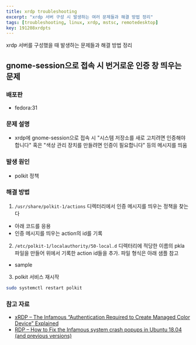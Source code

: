 ```yaml
---
title: xrdp troubleshooting
excerpt: "xrdp 서버 구성 시 발생하는 여러 문제들과 해결 방법 정리"
tags: [troubleshooting, linux, xrdp, mstsc, remotedesktop]
key: 191208xrdpts
---
```


xrdp 서버를 구성했을 때 발생하는 문제들과 해결 방법 정리

## gnome-session으로 접속 시 번거로운 인증 창 띄우는 문제

### 배포판

- fedora:31 

### 문제 설명

- xrdp에 gnome-session으로 접속 시 "시스템 저장소를 새로 고치려면 인증해야 합니다" 혹은 "색상 관리 장치를 만들려면 인증이 필요합니다" 등의 메시지를 띄움

### 발생 원인

- polkit 정책

### 해결 방법

1. `/usr/share/polkit-1/actions` 디렉터리에서 인증 메시지를 띄우는 정책을 찾는다
  - 아래 코드를 응용
    <script src="https://gist.github.com/zhixian001/c0285ef9ac31336ddadd4f476370b79a.js?file=find-polkit-message.sh"></script>
  - 인증 메시지를 띄우는 action의 id를 기록

2. `/etc/polkit-1/localauthority/50-local.d` 디렉터리에 적당한 이름의 pkla 파일을 만들어 위에서 기록한 action id들을 추가. 파일 형식은 아래 샘플 참고
  - sample
    <script src="https://gist.github.com/zhixian001/c0285ef9ac31336ddadd4f476370b79a.js?file=rdp-allow.pkla"></script>

3. polkit 서비스 재시작

  ```bash
  sudo systemctl restart polkit
  ```



### 참고 자료

- [xRDP – The Infamous “Authentication Required to Create Managed Color Device” Explained](https://c-nergy.be/blog/?p=12073)
- [RDP – How to Fix the Infamous system crash popups in Ubuntu 18.04 (and previous versions)](http://c-nergy.be/blog/?p=12043)